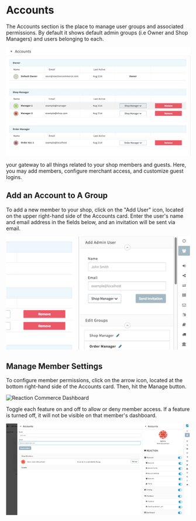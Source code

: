 # Accounts

The Accounts section is the place to manage user groups and associated permissions. By default it shows default admin groups (i.e Owner and Shop Managers) and users belonging to each.

![](/assets/admin-accounts-dashboard-groups.png "Accounts Dashboard")

your gateway to all things related to your shop members and guests. Here, you may add members, configure merchant access, and customize guest logins.

## Add an Account to A Group

To add a new member to your shop, click on the "Add User" icon, located on the upper right-hand side of the Accounts card.
Enter the user's name and email address in the fields below, and an invitation will be sent via email.

![](/assets/admin-accounts-dashboard-add-user.png "Reaction Commerce Dashboard")

## Manage Member Settings

To configure member permissions, click on the arrow icon, located at the bottom right-hand side of the Accounts card. Then, hit the Manage button.

![](/assets/admin-accounts-wheel.png "Reaction Commerce Dashboard")

Toggle each feature on and off to allow or deny member access. If a feature is turned off, it will not be visible on that member's dashboard.

![](/assets/admin-accounts-manage.png "Reaction Commerce Dashboard")
